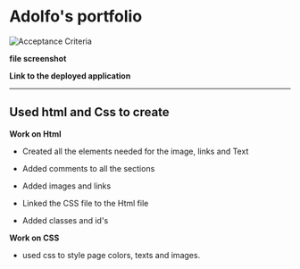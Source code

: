 # Adolfo's portfolio

![Acceptance Criteria](../portfolio/assets/images/readme.JPG)

**file screenshot** 

**Link to the deployed application**


---

## Used html and Css to create

**Work on Html**

- Created all the elements needed for the image, links and Text

- Added comments to all the sections

- Added images and links

- Linked the CSS file to the Html file

- Added classes and id's


**Work on CSS**

- used css to style page colors, texts and images.